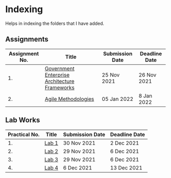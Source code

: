 # Indexing

Helps in indexing the folders that I have added.

## Assignments
| Assignment No. | Title | Submission Date | Deadline Date|
| ----------- | ----------- | --------------|-------------|
| 1. | [Government Enterprise Architecture Frameworks](https://github.com/amritapoudel16/EAD/tree/main/Assignment/Assignment%201) | 25 Nov 2021 | 26 Nov 2021 |
| 2. |[Agile Methodologies](https://github.com/amritapoudel16/EAD/tree/main/Assignment/Assignment%202) | 05 Jan 2022 | 8 Jan 2022 |

## Lab Works
| Practical No. | Title | Submission Date | Deadline Date |
| ------------- | ----- | --------------- | ------------- | 
| 1. | [Lab 1](https://github.com/amritapoudel16/EAD/tree/main/Practical/Lab%201) | 30 Nov 2021 | 2 Dec 2021 |
| 2. | [Lab 2](https://github.com/amritapoudel16/EAD/tree/main/Practical/Lab%202) | 29 Nov 2021 | 6 Dec 2021 |
| 3. | [Lab 3](https://github.com/amritapoudel16/EAD/tree/main/Practical/Lab%203/Singleton%20Design%20Pattern) | 29 Nov 2021 | 6 Dec 2021 |
| 4. | [Lab 4](https://github.com/amritapoudel16/EAD/tree/main/Practical/Lab%204/Factory%20Design%20Pattern) | 6 Dec 2021 | 13 Dec 2021 |